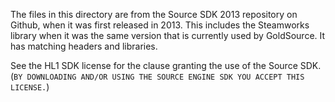 The files in this directory are from the Source SDK 2013 repository on Github, when it was first released in 2013.
This includes the Steamworks library when it was the same version that is currently used by GoldSource. It has matching headers and libraries.

See the HL1 SDK license for the clause granting the use of the Source SDK. (`BY DOWNLOADING AND/OR USING THE SOURCE ENGINE SDK YOU ACCEPT THIS LICENSE.`)
